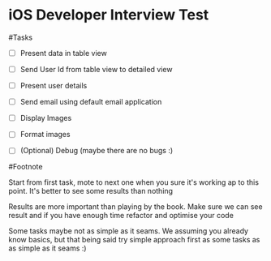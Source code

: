 iOS Developer Interview Test
============================

#Tasks

- [ ] Present data in table view
 
- [ ] Send User Id from table view to detailed view
 
- [ ] Present user details
 
- [ ] Send email using default email application
 
- [ ] Display Images 
 
- [ ] Format images
 
- [ ] (Optional) Debug (maybe there are no bugs :)

#Footnote

Start from first task, mote to next one when you sure it's working ap to this point. It's better to see some results than nothing
 
Results are more important than playing by the book. Make sure we can see result and if you have enough time refactor and optimise your code
 
Some tasks maybe not as simple as it seams. We assuming you already know basics, but that being said try simple approach first as some tasks as as simple as it seams :)

